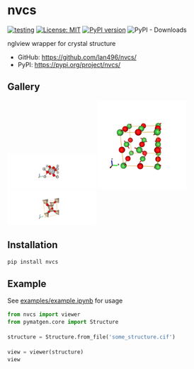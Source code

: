 # nvcs
[![testing](https://github.com/lan496/nvcs/actions/workflows/testing.yml/badge.svg)](https://github.com/lan496/nvcs/actions/workflows/testing.yml)
[![License: MIT](https://img.shields.io/badge/License-MIT-yellow.svg)](https://opensource.org/licenses/MIT)
[![PyPI version](https://badge.fury.io/py/nvcs.svg)](https://badge.fury.io/py/nvcs)
![PyPI - Downloads](https://img.shields.io/pypi/dm/nvcs)

nglview wrapper for crystal structure

- GitHub: https://github.com/lan496/nvcs/
- PyPI: https://pypi.org/project/nvcs/

## Gallery

<p>
    <img src="examples/rutile.png" alt="rutile.png" width=200>
    <img src="examples/NiS.png" alt="NiS.png" width=200>
    <img src="examples/hi_quartz.png" alt="hi_quartz.png" width=200>
</p>

## Installation

```
pip install nvcs
```

## Example

See [examples/example.ipynb](examples/example.ipynb) for usage

```python
from nvcs import viewer
from pymatgen.core import Structure

structure = Structure.from_file('some_structure.cif')

view = viewer(structure)
view
```
